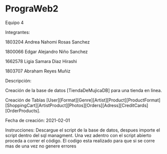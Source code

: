 # PrograWeb2
Equipo 4

Integrantes:

1803204 Andrea Nahomi Rosas Sanchez

1800066 Edgar Alejandro Niño Sanchez

1662578 Ligia Samara Diaz Hirashi 

1803707 Abraham Reyes Muñiz


Descripción:

Creación de la base de datos [TiendaDeMujicaDB] para una tienda en linea.

Creación de Tablas [User][Format][Genre][Artist][Product][ProductFormat][ShoppingCart][ArtistProduct][Photos][Orders][Adress][CreditCards][OrderProducts].

Fecha de creación: 2021-02-01

Instrucciones: 
Descargue el script de la base de datos, despues importe el script dentro del sql managment. Una vez adentro con el script abierto proceda a correr el código.
El codigo esta realizado para que si se corre mas de una vez no genere errores


